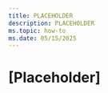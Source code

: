 ```yaml
---
title: PLACEHOLDER
description: PLACEHOLDER
ms.topic: how-to
ms.date: 05/15/2025
---
```

# [Placeholder]